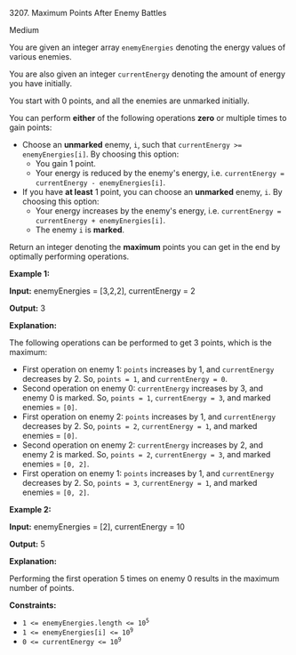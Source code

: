 3207\. Maximum Points After Enemy Battles

Medium

You are given an integer array `enemyEnergies` denoting the energy values of various enemies.

You are also given an integer `currentEnergy` denoting the amount of energy you have initially.

You start with 0 points, and all the enemies are unmarked initially.

You can perform **either** of the following operations **zero** or multiple times to gain points:

*   Choose an **unmarked** enemy, `i`, such that `currentEnergy >= enemyEnergies[i]`. By choosing this option:
    *   You gain 1 point.
    *   Your energy is reduced by the enemy's energy, i.e. `currentEnergy = currentEnergy - enemyEnergies[i]`.
*   If you have **at least** 1 point, you can choose an **unmarked** enemy, `i`. By choosing this option:
    *   Your energy increases by the enemy's energy, i.e. `currentEnergy = currentEnergy + enemyEnergies[i]`.
    *   The enemy `i` is **marked**.

Return an integer denoting the **maximum** points you can get in the end by optimally performing operations.

**Example 1:**

**Input:** enemyEnergies = [3,2,2], currentEnergy = 2

**Output:** 3

**Explanation:**

The following operations can be performed to get 3 points, which is the maximum:

*   First operation on enemy 1: `points` increases by 1, and `currentEnergy` decreases by 2. So, `points = 1`, and `currentEnergy = 0`.
*   Second operation on enemy 0: `currentEnergy` increases by 3, and enemy 0 is marked. So, `points = 1`, `currentEnergy = 3`, and marked enemies = `[0]`.
*   First operation on enemy 2: `points` increases by 1, and `currentEnergy` decreases by 2. So, `points = 2`, `currentEnergy = 1`, and marked enemies = `[0]`.
*   Second operation on enemy 2: `currentEnergy` increases by 2, and enemy 2 is marked. So, `points = 2`, `currentEnergy = 3`, and marked enemies = `[0, 2]`.
*   First operation on enemy 1: `points` increases by 1, and `currentEnergy` decreases by 2. So, `points = 3`, `currentEnergy = 1`, and marked enemies = `[0, 2]`.

**Example 2:**

**Input:** enemyEnergies = [2], currentEnergy = 10

**Output:** 5

**Explanation:**

Performing the first operation 5 times on enemy 0 results in the maximum number of points.

**Constraints:**

*   <code>1 <= enemyEnergies.length <= 10<sup>5</sup></code>
*   <code>1 <= enemyEnergies[i] <= 10<sup>9</sup></code>
*   <code>0 <= currentEnergy <= 10<sup>9</sup></code>